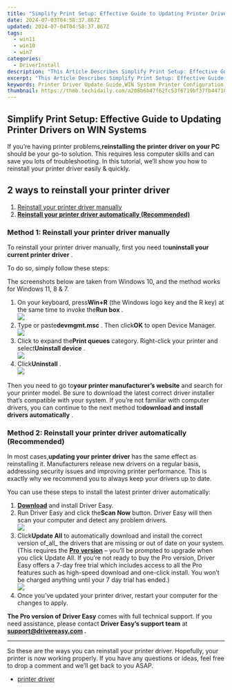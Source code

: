 ```yaml
---
title: "Simplify Print Setup: Effective Guide to Updating Printer Drivers on WIN Systems"
date: 2024-07-03T04:58:37.867Z
updated: 2024-07-04T04:58:37.867Z
tags:
  - win11
  - win10
  - win7
categories:
  - DriverInstall
description: "This Article Describes Simplify Print Setup: Effective Guide to Updating Printer Drivers on WIN Systems"
excerpt: "This Article Describes Simplify Print Setup: Effective Guide to Updating Printer Drivers on WIN Systems"
keywords: Printer Driver Update Guide,WIN System Printer Configuration,Simplified Print Setup on PC,Effective Printer Driver Management,Guide to Updating WIN Printer Drivers,Streamline Your Print Setup Process,Optimizing WIN Systems for Printers
thumbnail: https://thmb.techidaily.com/a208b6b47f62fc53f6719bf37fb44710d3bca87f00271cab6e02272f4110e26d.jpg
---
```


## Simplify Print Setup: Effective Guide to Updating Printer Drivers on WIN Systems

 If you’re having printer problems,**reinstalling the printer driver on your PC** should be your go-to solution. This requires less computer skills and can save you lots of troubleshooting. In this tutorial, we’ll show you how to reinstall your printer driver easily & quickly.

## 2 ways to reinstall your printer driver

1. [Reinstall your printer driver manually](#method1)
2. **[Reinstall your printer driver automatically (Recommended)](#method2)**

### Method 1: Reinstall your printer driver manually

 To reinstall your printer driver manually, first you need to**uninstall your current printer driver** .

To do so, simply follow these steps:

 The screenshots below are taken from Windows 10, and the method works for Windows 11, 8 & 7.

1. On your keyboard, press**Win+R** (the Windows logo key and the R key) at the same time to invoke the**Run box** .  
![](https://images.drivereasy.com/wp-content/uploads/2020/10/just-a-run-box.jpg)
2. Type or paste**devmgmt.msc** . Then click**OK** to open Device Manager.  
![](https://images.drivereasy.com/wp-content/uploads/2020/10/device-manager-run-box-ok.jpg)
3. Click to expand the**Print queues** category. Right-click your printer and select**Uninstall device** .  
![](https://images.drivereasy.com/wp-content/uploads/2020/10/device-manager-reinstall-printer-02.jpg)
4. Click**Uninstall** .  
![](https://images.drivereasy.com/wp-content/uploads/2020/10/device-manager-reinstall-printer-03.jpg)

 Then you need to go to**your printer manufacturer’s website** and search for your printer model. Be sure to download the latest correct driver installer that’s compatible with your system. If you’re not familiar with computer drivers, you can continue to the next method to**download and install drivers automatically** .

### Method 2: Reinstall your printer driver automatically (Recommended)

 In most cases,**updating your printer driver** has the same effect as reinstalling it. Manufacturers release new drivers on a regular basis, addressing security issues and improving printer performance. This is exactly why we recommend you to always keep your drivers up to date.

 You can use these steps to install the latest printer driver automatically:

1. [**Download**](https://tools.techidaily.com/drivereasy/download/) and install Driver Easy.
2. Run Driver Easy and click the**Scan Now** button. Driver Easy will then scan your computer and detect any problem drivers.  
![](https://www.drivereasy.com/wp-content/uploads/2020/10/6_0_scan-now.jpg)
3. Click**Update All** to automatically download and install the correct version of_all_ the drivers that are missing or out of date on your system.  
 (This requires the **[Pro version](https://tools.techidaily.com/drivereasy/download/)**  – you’ll be prompted to upgrade when you click Update All. If you’re not ready to buy the Pro version, Driver Easy offers a 7-day free trial which includes access to all the Pro features such as high-speed download and one-click install. You won’t be charged anything until your 7 day trial has ended.)  
![](https://www.drivereasy.com/wp-content/uploads/2020/10/6_0_update-all-printer.jpg)
4. Once you’ve updated your printer driver, restart your computer for the changes to apply.

**The Pro version of Driver Easy** comes with full technical support. If you need assistance, please contact **Driver Easy’s support team** at **[support@drivereasy.com](mailto:support@drivereasy.com) .**

---

 So these are the ways you can reinstall your printer driver. Hopefully, your printer is now working properly. If you have any questions or ideas, feel free to drop a comment and we’ll get back to you ASAP.

* [printer driver](https://tools.techidaily.com/drivereasy/download/)

<ins class="adsbygoogle"
     style="display:block"
     data-ad-format="autorelaxed"
     data-ad-client="ca-pub-7571918770474297"
     data-ad-slot="1223367746"></ins>



<ins class="adsbygoogle"
     style="display:block"
     data-ad-client="ca-pub-7571918770474297"
     data-ad-slot="8358498916"
     data-ad-format="auto"
     data-full-width-responsive="true"></ins>


